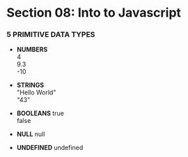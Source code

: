 # Section 08: Into to Javascript

### 5 PRIMITIVE DATA TYPES 

* **NUMBERS**   
      4   
      9.3   
    -10  

* **STRINGS**  
    "Hello World"  
    "43"  

* **BOOLEANS**
    true  
    false  

* **NULL** 
    null  
* **UNDEFINED**
    undefined
